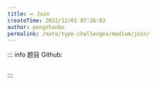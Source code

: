 ```yaml
---
title: ➖ Join
createTime: 2022/12/01 07:26:03
author: pengzhanbo
permalink: /note/type-challenges/medium/join/
---
```


::: info 题目
Github: []()

```ts
```
:::
